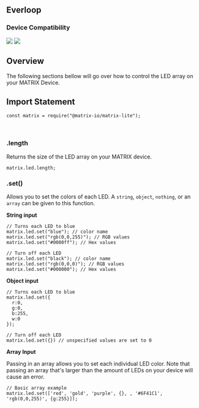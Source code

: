 <h2 style="padding-top:0">Everloop</h2>

### Device Compatibility
<img class="creator-compatibility-icon" src="../../../img/creator-icon.svg">
<img class="creator-compatibility-icon" src="../../../img/voice-icon.svg">

## Overview
The following sections bellow will go over how to control the LED array on your MATRIX Device.

## Import Statement
```language-js
const matrix = require("@matrix-io/matrix-lite");
```
<br/>

### .length
Returns the size of the LED array on your MATRIX device.
```
matrix.led.length;
```

### .set()
Allows you to set the colors of each LED. A `string`, `object`, `nothing`, or an `array` can be given to this function.

**String input**
```language-js
// Turns each LED to blue
matrix.led.set("blue"); // color name
matrix.led.set("rgb(0,0,255)"); // RGB values
matrix.led.set("#0000ff"); // Hex values

// Turn off each LED
matrix.led.set("black"); // color name
matrix.led.set("rgb(0,0,0)"); // RGB values
matrix.led.set("#000000"); // Hex values
```

**Object input**
```language-js
// Turns each LED to blue
matrix.led.set({
  r:0, 
  g:0, 
  b:255,
  w:0
});

// Turn off each LED
matrix.led.set({}) // unspecified values are set to 0
```

**Array Input**

Passing in an array allows you to set each individual LED color. Note that passing an array that's larger than the amount of LEDs on your device will cause an error.
```language-js
// Basic array example
matrix.led.set(['red', 'gold', 'purple', {}, , '#6F41C1', 'rgb(0,0,255)', {g:255}]);
```
